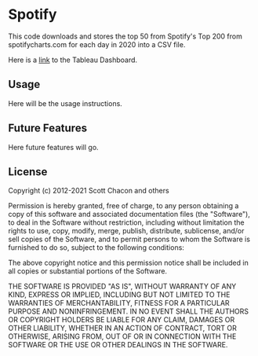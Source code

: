 # Spotify

This code downloads and stores the top 50 from Spotify's Top 200 from
spotifycharts.com for each day in 2020 into a CSV file.

Here is a [link](https://public.tableau.com/profile/michelle.ortiz#!/vizhome/practicedashboard_16213827720380/Dashboard1) to the Tableau Dashboard.

## Usage

Here will be the usage instructions.

## Future Features

Here future features will go.

## License

Copyright (c) 2012-2021 Scott Chacon and others

Permission is hereby granted, free of charge, to any person obtaining
a copy of this software and associated documentation files (the
"Software"), to deal in the Software without restriction, including
without limitation the rights to use, copy, modify, merge, publish,
distribute, sublicense, and/or sell copies of the Software, and to
permit persons to whom the Software is furnished to do so, subject to
the following conditions:

The above copyright notice and this permission notice shall be
included in all copies or substantial portions of the Software.

THE SOFTWARE IS PROVIDED "AS IS", WITHOUT WARRANTY OF ANY KIND,
EXPRESS OR IMPLIED, INCLUDING BUT NOT LIMITED TO THE WARRANTIES OF
MERCHANTABILITY, FITNESS FOR A PARTICULAR PURPOSE AND
NONINFRINGEMENT. IN NO EVENT SHALL THE AUTHORS OR COPYRIGHT HOLDERS BE
LIABLE FOR ANY CLAIM, DAMAGES OR OTHER LIABILITY, WHETHER IN AN ACTION
OF CONTRACT, TORT OR OTHERWISE, ARISING FROM, OUT OF OR IN CONNECTION
WITH THE SOFTWARE OR THE USE OR OTHER DEALINGS IN THE SOFTWARE.
